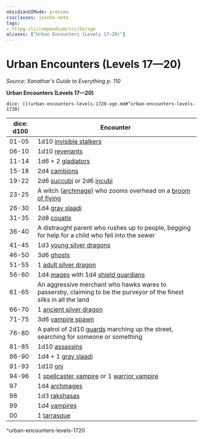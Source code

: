```yaml
---
obsidianUIMode: preview
cssclasses: json5e-note
tags:
- ttrpg-cli/compendium/src/5e/xge
aliases: ["Urban Encounters (Levels 17—20)"]
---
```

# Urban Encounters (Levels 17—20)
*Source: Xanathar's Guide to Everything p. 110* 

**Urban Encounters (Levels 17—20)**

`dice: [](urban-encounters-levels-1720-xge.md#^urban-encounters-levels-1720)`

| dice: d100 | Encounter |
|------------|-----------|
| 01-05 | 1d10 [invisible stalkers](3-Compendium/bestiary/elemental/invisible-stalker-xmm.md) |
| 06-10 | 1d10 [revenants](3-Compendium/bestiary/undead/revenant-xmm.md) |
| 11-14 | 1d6 + 2 [gladiators](3-Compendium/bestiary/humanoid/gladiator-xmm.md) |
| 15-18 | 2d4 [cambions](3-Compendium/bestiary/fiend/cambion-xmm.md) |
| 19-22 | 2d6 [succubi](3-Compendium/bestiary/fiend/succubus-xmm.md) or 2d6 [incubi](3-Compendium/bestiary/fiend/incubus-xmm.md) |
| 23-25 | A witch ([archmage](3-Compendium/bestiary/humanoid/archmage-xmm.md)) who zooms overhead on a [broom of flying](3-Compendium/items/broom-of-flying-xdmg.md) |
| 26-30 | 1d4 [gray slaadi](3-Compendium/bestiary/aberration/gray-slaad-xmm.md) |
| 31-35 | 2d8 [couatls](3-Compendium/bestiary/celestial/couatl-xmm.md) |
| 36-40 | A distraught parent who rushes up to people, begging for help for a child who fell into the sewer |
| 41-45 | 1d3 [young silver dragons](3-Compendium/bestiary/dragon/young-silver-dragon-xmm.md) |
| 46-50 | 3d6 [ghosts](3-Compendium/bestiary/undead/ghost-xmm.md) |
| 51-55 | 1 [adult silver dragon](3-Compendium/bestiary/dragon/adult-silver-dragon-xmm.md) |
| 56-60 | 1d4 [mages](3-Compendium/bestiary/humanoid/mage-xmm.md) with 1d4 [shield guardians](3-Compendium/bestiary/construct/shield-guardian-xmm.md) |
| 61-65 | An aggressive merchant who hawks wares to passersby, claiming to be the purveyor of the finest silks in all the land |
| 66-70 | 1 [ancient silver dragon](3-Compendium/bestiary/dragon/ancient-silver-dragon-xmm.md) |
| 71-75 | 3d6 [vampire spawn](3-Compendium/bestiary/undead/vampire-spawn-xmm.md) |
| 76-80 | A patrol of 2d10 [guards](3-Compendium/bestiary/humanoid/guard-xmm.md) marching up the street, searching for someone or something |
| 81-85 | 1d10 [assassins](3-Compendium/bestiary/humanoid/assassin-xmm.md) |
| 86-90 | 1d4 + 1 [gray slaadi](3-Compendium/bestiary/aberration/gray-slaad-xmm.md) |
| 91-93 | 1d10 [oni](3-Compendium/bestiary/fiend/oni-xmm.md) |
| 94-96 | 1 [spellcaster vampire](3-Compendium/bestiary/undead/vampire-xmm.md) or 1 [warrior vampire](3-Compendium/bestiary/undead/vampire-xmm.md) |
| 97 | 1d4 [archmages](3-Compendium/bestiary/humanoid/archmage-xmm.md) |
| 98 | 1d3 [rakshasas](3-Compendium/bestiary/fiend/rakshasa-xmm.md) |
| 99 | 1d4 [vampires](3-Compendium/bestiary/undead/vampire-xmm.md) |
| 00 | 1 [tarrasque](3-Compendium/bestiary/monstrosity/tarrasque-xmm.md) |
^urban-encounters-levels-1720